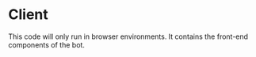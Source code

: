 # Client
This code will only run in browser environments. It contains the front-end components of the bot.